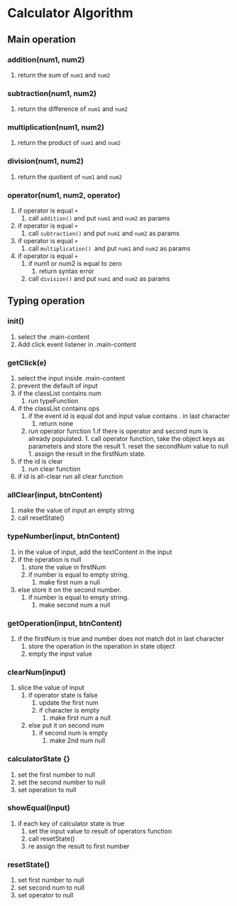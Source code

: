 # Calculator Algorithm

## Main operation
### addition(num1, num2)
1. return the sum of `num1` and `num2`

### subtraction(num1, num2)
1. return the difference of `num1` and `num2`

### multiplication(num1, num2)
1. return the product of `num1` and `num2`

### division(num1, num2)
1. return the quotient of `num1` and `num2`

### operator(num1, num2, operator)
1. if operator is equal `+`
    1. call `addition()` and put `num1` and `num2` as params
1. if operator is equal `+`
    1. call `subtraction()` and put `num1` and `num2` as params
1. if operator is equal `+`
    1. call `multiplication() `and put `num1` and `num2` as params
1. if operator is equal `+`
    1. if num1 or num2 is equal to zero
        1. return syntax error
    1. call `division()` and put `num1` and `num2` as params

## Typing operation
### init()
1. select the .main-content
1. Add click event listener in .main-content

### getClick(e)
1. select the input inside .main-content
1. prevent the default of input
1. if the classList contains num
    1. run typeFunction
1. if the classList contains ops
    1. if the event id is equal dot and input value contains . in last character
        1. return none
    1. run operator function
        1.if there is operator and second num is already populated.
            1. call operator function, take the object keys as parameters and store the result
            1. reset the secondNum value to null
            1. assign the result in the firstNum state.
1. if the id is clear
    1. run clear function
1. if id is all-clear
    run all clear function 

### allClear(input, btnContent)
1. make the value of input an empty string
1. call resetState()

### typeNumber(input, btnContent)
1. in the value of input, add the textContent in the input
1. if the operation is null
    1. store the value in firstNum
    1. if number is equal to empty string.
        1. make first num a null
1. else store it on the second number.
    1. if number is equal to empty string.
        1. make second num a null

### getOperation(input, btnContent)
1. if the firstNum is true and number does not match dot in last character
    1. store the operation in the operation in state object
    1. empty the input value

### clearNum(input)
1. slice the value of input
    1. if operator state is false
        1. update the first num
        1. if character is empty
            1. make first num a null
    1. else put it on second num
        1. if second num is empty
            1. make 2nd num null

### calculatorState {}
1. set the first number to null
2. set the second number to null
3. set operation to null

### showEqual(input)
1. if each key of calculator state is true
    1. set the input value to result of operators function
    1. call resetState()  
    1. re assign the result to first number

### resetState()
1. set first number to null
2. set second num to null
3. set operator to null
